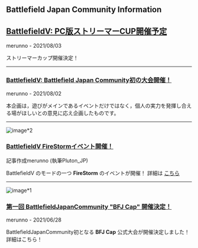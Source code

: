 ## Battlefield Japan Community Information

## [BattlefieldV: PC版ストリーマーCUP開催予定](event/other/streamer-event.md)
merunno - 2021/08/03

ストリーマーカップ開催決定！

----

### [BattlefieldV: Battlefield Japan Community初の大会開催！](event/bfj-games/bfjgames-1.md)
merunno - 2021/08/02

本企画は，遊びがメインであるイベントだけではなく，個人の実力を発揮し合える場がほしいとの意見に応え企画したものです。

----

![image*2](https://media.contentapi.ea.com/content/dam/bf/images/2019/03/bfv-firestorm-og-image.jpg.adapt.crop191x100.1200w.jpg)

### [BattlefieldV FireStormイベント開催！](./event/other/firestorm-event.md)
記事作成merunno (執筆Pluton_JP)

BattlefieldV のモードの一つ **FireStorm** のイベントが開催！
詳細は [こちら](./event/other/firestorm-event.md)

----

![image*1](https://media.discordapp.net/attachments/758263652683481118/858738460970057748/apps.17271.14474759442990181.2963530c-5009-4260-976b-b5f35b0963d5.jpg?width=1214&height=683)
### [第一回 BattlefieldJapanCommunity "BFJ Cap" 開催決定！](./event/bfjcap-1.md)
merunno - 2021/06/28

BattlefieldJapanCommunity初となる **BFJ Cap** 公式大会が開催決定しました！
詳細はこちら！
